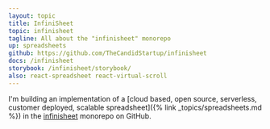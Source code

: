 ```yaml
---
layout: topic
title: InfiniSheet
topic: infinisheet
tagline: All about the "infinisheet" monorepo
up: spreadsheets
github: https://github.com/TheCandidStartup/infinisheet
docs: /infinisheet
storybook: /infinisheet/storybook/
also: react-spreadsheet react-virtual-scroll
---
```


I'm building an implementation of a [cloud based, open source, serverless, customer deployed, scalable spreadsheet]({% link _topics/spreadsheets.md %}) in the [infinisheet](https://github.com/TheCandidStartup/infinisheet) monorepo on GitHub. 
